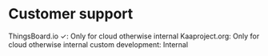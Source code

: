 # Customer support

ThingsBoard.io ✓: Only for cloud otherwise internal
Kaaproject.org: Only for cloud otherwise internal
custom development: Internal